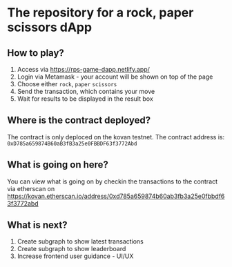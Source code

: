 # The repository for a rock, paper scissors dApp

## How to play?
1. Access via https://rps-game-dapp.netlify.app/
2. Login via Metamask - your account will be shown on top of the page
3. Choose either `rock`, `paper`  `scissors`
4. Send the transaction, which contains your move
5. Wait for results to be displayed in the result box

## Where is the contract deployed?

The contract is only deploced on the kovan testnet. The contract address is: `0xD785a659874B60aB3fB3a25e0FBBDF63f3772Abd`

## What is going on here?
You can view what is going on by checkin the transactions to the contract via etherscan on https://kovan.etherscan.io/address/0xd785a659874b60ab3fb3a25e0fbbdf63f3772abd

## What is next?

1. Create subgraph to show latest transactions
2. Create subgraph to show leaderboard
3. Increase frontend user guidance - UI/UX



